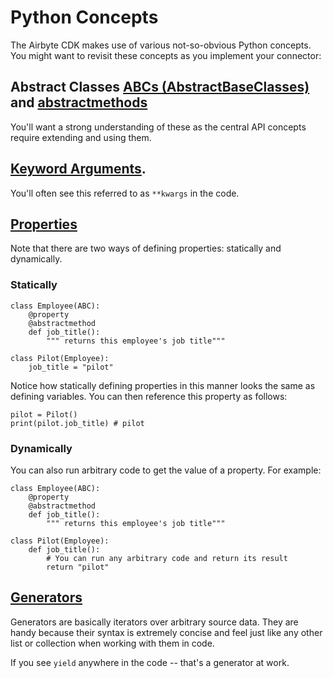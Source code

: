 # Python Concepts

The Airbyte CDK makes use of various not-so-obvious Python concepts. You might want to revisit these
concepts as you implement your connector:

## Abstract Classes [ABCs \(AbstractBaseClasses\)](https://docs.python.org/3/library/abc.html) and [abstractmethods](https://docs.python.org/3/library/abc.html#abc.abstractmethod)

You'll want a strong understanding of these as the central API concepts require extending and using
them.

## [Keyword Arguments](https://realpython.com/python-kwargs-and-args/).

You'll often see this referred to as `**kwargs` in the code.

## [Properties](https://www.freecodecamp.org/news/python-property-decorator/)

Note that there are two ways of defining properties: statically and dynamically.

### Statically

```text
class Employee(ABC):
    @property
    @abstractmethod
    def job_title():
        """ returns this employee's job title"""

class Pilot(Employee):
    job_title = "pilot"
```

Notice how statically defining properties in this manner looks the same as defining variables. You
can then reference this property as follows:

```text
pilot = Pilot()
print(pilot.job_title) # pilot
```

### Dynamically

You can also run arbitrary code to get the value of a property. For example:

```text
class Employee(ABC):
    @property
    @abstractmethod
    def job_title():
        """ returns this employee's job title"""

class Pilot(Employee):
    def job_title():
        # You can run any arbitrary code and return its result
        return "pilot"
```

## [Generators](https://wiki.python.org/moin/Generators)

Generators are basically iterators over arbitrary source data. They are handy because their syntax
is extremely concise and feel just like any other list or collection when working with them in code.

If you see `yield` anywhere in the code -- that's a generator at work.
